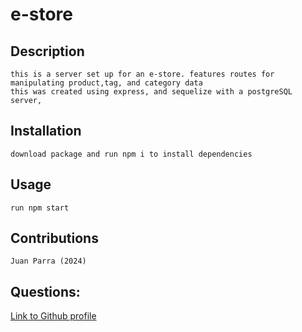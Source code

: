 # e-store


## Description
    this is a server set up for an e-store. features routes for manipulating product,tag, and category data
    this was created using express, and sequelize with a postgreSQL server, 
    
## Installation
    download package and run npm i to install dependencies
    
## Usage
    run npm start 
    
## Contributions 
    Juan Parra (2024)
    
    
## Questions:
[Link to Github profile](https://github.com/Parraj1025)
    
